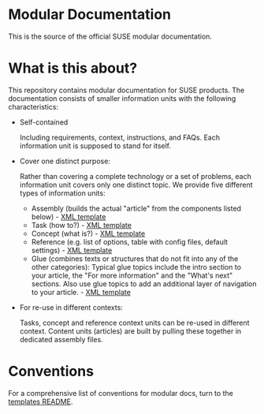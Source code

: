Modular Documentation
=====================

This is the source of the official SUSE modular documentation.

# What is this about?

This repository contains modular documentation for SUSE products. 
The documentation consists of smaller information units with the following characteristics:

* Self-contained
 
  Including requirements, context, instructions, and FAQs. 
  Each information unit is supposed to stand for itself.

* Cover one distinct purpose:

  Rather than covering a complete technology or a set of problems, each information unit covers only one distinct topic. 
  We provide five different types of information units: 
   * Assembly (builds the actual "article" from the components listed below) - [XML template](https://github.com/SUSE/doc-modular/blob/main/templates/articles/assembly.xml)
   * Task (how to?) - [XML template](https://github.com/SUSE/doc-modular/blob/main/templates/tasks/task.xml)
   * Concept (what is?) - [XML template](https://github.com/SUSE/doc-modular/blob/main/templates/concepts/concept.xml)
   * Reference (e.g. list of options, table with config files, default settings) - [XML template](https://github.com/SUSE/doc-modular/blob/main/templates/references/reference.xml)
   * Glue (combines texts or structures that do not fit into any of the other categories): Typical glue topics include the intro section to your article, the "For more information" and the "What's next" sections. Also use glue topics to add an additional layer of navigation to your article. - [XML template](https://github.com/SUSE/doc-modular/blob/main/templates/glues/glue.xml)


* For re-use in different contexts:

  Tasks, concept and reference context units can be re-used in different context. Content units (articles) are built by pulling these together in dedicated assembly files.

# Conventions

For a comprehensive list of conventions for modular docs, turn to the [templates README](https://github.com/SUSE/doc-modular/blob/main/templates/README.md).
